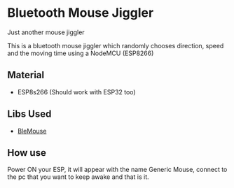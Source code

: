 # Bluetooth Mouse Jiggler
 Just another mouse jiggler

This is a bluetooth mouse jiggler which randomly chooses direction, speed and the moving time using a NodeMCU (ESP8266)

## Material
 * ESP8s266 (Should work with ESP32 too)

## Libs Used
* [BleMouse](https://github.com/T-vK/ESP32-BLE-Mouse)

## How use

Power ON your ESP, it will appear with the name Generic Mouse, connect to the pc that you want to keep awake and that is it.